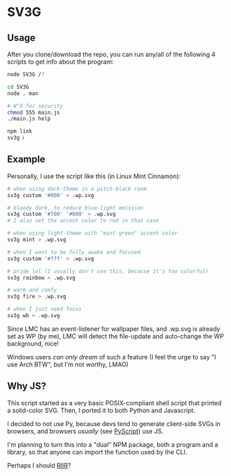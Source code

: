 # SV3G

## Usage

After you clone/download the repo, you can run any/all of the following 4 scripts to get info about the program:

```sh
node SV3G /?

cd SV3G
node . man

# W^X for security
chmod 555 main.js
./main.js help

npm link
sv3g ℹ️
```

## Example

Personally, I use the script like this (in Linux Mint Cinnamon):

```sh
# when using dark-theme in a pitch-black room
sv3g custom '#000' > .wp.svg

# bloody dark, to reduce blue-light emission
sv3g custom '#700' '#000' > .wp.svg
# I also set the accent color to red in that case

# when using light-theme with "mint-green" accent color
sv3g mint > .wp.svg

# when I want to be fully awake and focused
sv3g custom '#fff' > .wp.svg

# pride lol (I usually don't use this, because it's too colorful)
sv3g rainbow > .wp.svg

# warm and comfy
sv3g fire > .wp.svg

# when I just need focus
sv3g wb > .wp.svg
```

Since LMC has an event-listener for wallpaper files, and .wp.svg is already set as WP (by me), LMC will detect the file-update and auto-change the WP background, nice!

Windows users _can only dream_ of such a feature (I feel the urge to say "I use Arch BTW", but I'm not worthy, LMAO)

## Why JS?

This script started as a very basic POSIX-compliant shell script that printed a solid-color SVG. Then, I ported it to both Python and Javascript.

I decided to not use Py, because devs tend to generate client-side SVGs in browsers, and browsers _usually_ (see [PyScript](https://pyscript.net)) use JS.

I'm planning to turn this into a "dual" NPM package, both a program and a library, so that anyone can import the function used by the CLI.

Perhaps I should [RIIR](https://github.com/ansuz/RIIR)?
